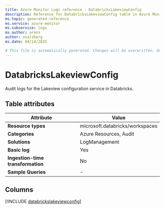```yaml
---
title: Azure Monitor Logs reference - DatabricksLakeviewConfig
description: Reference for DatabricksLakeviewConfig table in Azure Monitor Logs.
ms.topic: generated-reference
ms.service: azure-monitor
ms.subservice: logs
ms.author: orens
author: osalzberg
ms.date: 04/14/2025

# This file is automatically generated. Changes will be overwritten. Do not change this file directly.
---
```


# DatabricksLakeviewConfig

Audit logs for the Lakeview configuration service in Databricks.


## Table attributes

|Attribute|Value|
|---|---|
|**Resource types**|microsoft.databricks/workspaces|
|**Categories**|Azure Resources, Audit|
|**Solutions**| LogManagement|
|**Basic log**|Yes|
|**Ingestion-time transformation**|No|
|**Sample Queries**|-|



## Columns
  
[!INCLUDE [databrickslakeviewconfig](~/reusable-content/ce-skilling/azure/includes/azure-monitor/reference/tables/databrickslakeviewconfig-include.md)]
